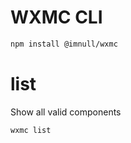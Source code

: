# WXMC CLI

```bash
npm install @imnull/wxmc
```

# list

Show all valid components

```bash
wxmc list
```